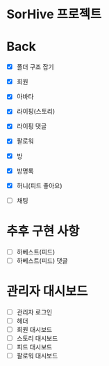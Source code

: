 # SorHive 프로젝트


# Back

- [x] 폴더 구조 잡기
- [x] 회원
- [x] 아바타
- [x] 라이핑(스토리)
- [x] 라이핑 댓글
- [x] 팔로워
- [x] 방
- [x] 방명록
- [x] 허니(피드 좋아요)
- [ ] 채팅


# 추후 구현 사항
- [ ] 하베스트(피드)
- [ ] 하베스트(피드) 댓글

# 관리자 대시보드
- [ ] 관리자 로그인
- [ ] 헤더
- [ ] 회원 대시보드
- [ ] 스토리 대시보드
- [ ] 피드 대시보드
- [ ] 팔로워 대시보드
